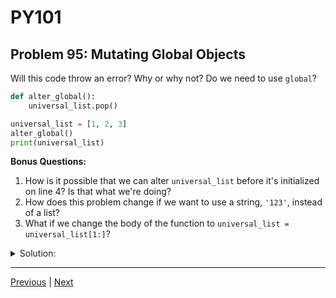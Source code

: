 # PY101
## Problem 95: Mutating Global Objects

Will this code throw an error? Why or why not? Do we need to use `global`?

```python
def alter_global():
    universal_list.pop()

universal_list = [1, 2, 3]
alter_global()
print(universal_list)
```

**Bonus Questions:**
1. How is it possible that we can alter `universal_list` before it's initialized on line 4? Is that what we're doing?
2. How does this problem change if we want to use a string, `'123'`, instead of a list?
3. What if we change the body of the function to `universal_list = universal_list[1:]`?

<details>
<summary>Solution:</summary>

This code does NOT throw an error. We do NOT need to use `global`.

Output: `[1, 2]`

**Explanation:**

We're **mutating** the global list object by calling `.pop()` on it. Mutation doesn't require the `global` keyword - we only need `global` when we want to **reassign** the variable (make it point to a different object).

Since we're just calling a method on the existing list object, Python can find `universal_list` in the global scope and mutate it directly.

**Bonus Answers:**

**Bonus 1**: We're not altering it before it's initialized! The function is *defined* before `universal_list` is initialized, but it's not *called* until after line 4. Python doesn't execute the function body until we actually call `alter_global()` on line 5, at which point `universal_list` already exists.

```python
# Function definition happens here (line 1-2)
def alter_global():
    universal_list.pop()  # This code doesn't run yet!

# Variable initialization happens here (line 4)
universal_list = [1, 2, 3]

# Function execution happens here (line 5)
alter_global()  # NOW the function body runs
```

**Bonus 2**: Strings are immutable, so we can't mutate them. Any string operation creates a new string:

```python
def alter_global():
    universal_string.replace('1', 'X')  # This doesn't actually change the string!

universal_string = '123'
alter_global()
print(universal_string)  # Still '123'
```

If we wanted to change the string, we'd need `global`:
```python
def alter_global():
    global universal_string
    universal_string = universal_string.replace('1', 'X')

universal_string = '123'
alter_global()
print(universal_string)  # 'X23'
```

**Bonus 3**: This would cause an `UnboundLocalError`:

```python
def alter_global():
    universal_list = universal_list[1:]  # UnboundLocalError!

universal_list = [1, 2, 3]
alter_global()
```

Because we're using assignment (`=`), Python treats `universal_list` as a local variable. But then we try to read it on the right side before it's been assigned, causing an error.

We'd need to use `global`:
```python
def alter_global():
    global universal_list
    universal_list = universal_list[1:]

universal_list = [1, 2, 3]
alter_global()
print(universal_list)  # [2, 3]
```

</details>

---

[Previous](094.md) | [Next](096.md)

